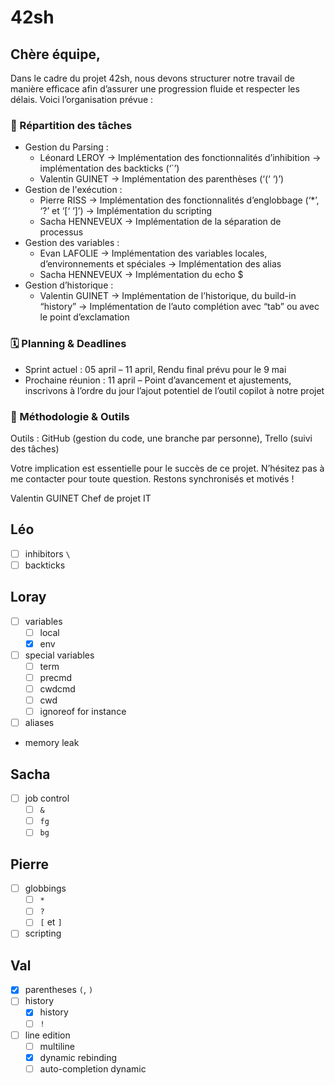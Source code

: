 # 42sh

## Chère équipe,
Dans le cadre du projet 42sh, nous devons structurer notre travail de manière efficace afin d’assurer une progression fluide et respecter les délais. Voici l’organisation prévue :

### 📌 Répartition des tâches

- Gestion du Parsing : 
    - Léonard LEROY → Implémentation des fonctionnalités d’inhibition → implémentation des backticks (‘`’)
    - Valentin GUINET → Implémentation des parenthèses (‘(‘  ‘)’)
- Gestion de l'exécution :
    - Pierre RISS → Implémentation des fonctionnalités d’englobbage (‘*’, ‘?’ et ‘[‘ ‘]’) → Implémentation du scripting
    - Sacha HENNEVEUX → Implémentation de la séparation de processus
- Gestion des variables :
    - Evan LAFOLIE → Implémentation des variables locales, d’environnements et spéciales → Implémentation des alias
    - Sacha HENNEVEUX → Implémentation du echo $
- Gestion d’historique :
    - Valentin GUINET → Implémentation de l’historique, du build-in “history” → Implémentation de l’auto complétion avec “tab” ou avec le point d’exclamation

### 🗓 Planning & Deadlines

- Sprint actuel : 05 april – 11 april, Rendu final prévu pour le 9 mai
- Prochaine réunion : 11 april – Point d’avancement et ajustements, inscrivons à l’ordre du jour l’ajout potentiel de l’outil copilot à notre projet

### 🔗 Méthodologie & Outils
Outils : GitHub (gestion du code, une branche par personne), Trello (suivi des tâches)

Votre implication est essentielle pour le succès de ce projet. N’hésitez pas à me contacter pour toute question.
Restons synchronisés et motivés !

Valentin GUINET
Chef de projet IT

## Léo

- [ ] inhibitors `\`
- [ ] backticks

## Loray

- [ ] variables
    - [ ] local
    - [x] env
- [ ] special variables
    - [ ] term
    - [ ] precmd
    - [ ] cwdcmd
    - [ ] cwd
    - [ ] ignoreof for instance
- [ ] aliases
- memory leak

## Sacha

- [ ] job control
    - [ ] `&`
    - [ ] `fg`
    - [ ] `bg`

## Pierre

- [ ] globbings
    - [ ] `*`
    - [ ] `?`
    - [ ] `[` et `]`
- [ ] scripting

## Val

- [x] parentheses `(`, `)`
- [ ] history
    - [x] history
    - [ ] `!`
- [ ] line edition
    - [ ] multiline
    - [x] dynamic rebinding
    - [ ] auto-completion dynamic